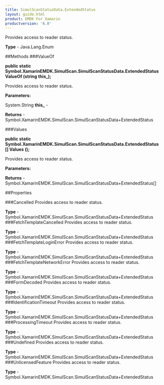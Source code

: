 ```yaml
---
title: SimulScanStatusData.ExtendedStatus
layout: guide.html
product: EMDK For Xamarin 
productversion: '6.0' 
---
```

Provides access to reader status.

**Type** - Java.Lang.Enum

##Methods
###ValueOf

**public static Symbol.XamarinEMDK.SimulScan.SimulScanStatusData.ExtendedStatus ValueOf (string this_);**

Provides access to reader status.

**Parameters:**

System.String **this_**  - 
        

**Returns** - Symbol.XamarinEMDK.SimulScan.SimulScanStatusData+ExtendedStatus

###Values

**public static Symbol.XamarinEMDK.SimulScan.SimulScanStatusData.ExtendedStatus[] Values ();**

Provides access to reader status.

**Parameters:**

**Returns** - Symbol.XamarinEMDK.SimulScan.SimulScanStatusData+ExtendedStatus[]

##Properties

###Cancelled
Provides access to reader status.

**Type** - Symbol.XamarinEMDK.SimulScan.SimulScanStatusData+ExtendedStatus
###FetchTemplateCancelled
Provides access to reader status.

**Type** - Symbol.XamarinEMDK.SimulScan.SimulScanStatusData+ExtendedStatus
###FetchTemplateLoginError
Provides access to reader status.

**Type** - Symbol.XamarinEMDK.SimulScan.SimulScanStatusData+ExtendedStatus
###FetchTemplateNetworkError
Provides access to reader status.

**Type** - Symbol.XamarinEMDK.SimulScan.SimulScanStatusData+ExtendedStatus
###FormDecoded
Provides access to reader status.

**Type** - Symbol.XamarinEMDK.SimulScan.SimulScanStatusData+ExtendedStatus
###IdentificationTimeout
Provides access to reader status.

**Type** - Symbol.XamarinEMDK.SimulScan.SimulScanStatusData+ExtendedStatus
###ProcessingTimeout
Provides access to reader status.

**Type** - Symbol.XamarinEMDK.SimulScan.SimulScanStatusData+ExtendedStatus
###Undefined
Provides access to reader status.

**Type** - Symbol.XamarinEMDK.SimulScan.SimulScanStatusData+ExtendedStatus
###UnlicensedFeature
Provides access to reader status.

**Type** - Symbol.XamarinEMDK.SimulScan.SimulScanStatusData+ExtendedStatus
